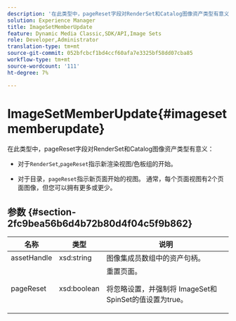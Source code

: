 ```yaml
---
description: '在此类型中，pageReset字段对RenderSet和Catalog图像资产类型有意义 '
solution: Experience Manager
title: ImageSetMemberUpdate
feature: Dynamic Media Classic,SDK/API,Image Sets
role: Developer,Administrator
translation-type: tm+mt
source-git-commit: 052bfcbcf1bd4ccf60afa7e3325bf58dd07cba85
workflow-type: tm+mt
source-wordcount: '111'
ht-degree: 7%

---
```



# ImageSetMemberUpdate{#imagesetmemberupdate}

在此类型中，pageReset字段对RenderSet和Catalog图像资产类型有意义：

* 对于`RenderSet`,`pageReset`指示新渲染视图/色板组的开始。

* 对于目录，`pageReset`指示新页面开始的视图。 通常，每个页面视图有2个页面图像，但您可以拥有更多或更少。

## 参数 {#section-2fc9bea56b6d4b72b80d4f04c5f9b862}

<table id="table_04100BB8ABD84EF68B0A7CE3AD946414"> 
 <thead> 
  <tr> 
   <th colname="col1" class="entry"> 名称 </th> 
   <th colname="col2" class="entry"> 类型 </th> 
   <th colname="col3" class="entry"> 说明 </th> 
  </tr> 
 </thead>
 <tbody> 
  <tr> 
   <td colname="col1"> <span class="codeph"> <span class="varname"> assetHandle</span> </span> </td> 
   <td colname="col2"> <span class="codeph"> xsd:string</span> </td> 
   <td colname="col3"> 图像集成员数组中的资产句柄。 </td> 
  </tr> 
  <tr> 
   <td colname="col1"> <span class="codeph"> <span class="varname"> pageReset</span> </span> </td> 
   <td colname="col2"> <span class="codeph"> xsd:boolean</span> </td> 
   <td colname="col3">重置页面。 <p>将忽略设置，并强制将<span class="codeph"> ImageSet</span>和<span class="codeph"> SpinSet</span>的值设置为true。 </p></td> 
  </tr> 
 </tbody> 
</table>


